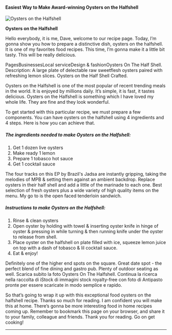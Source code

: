             

#### Easiest Way to Make Award-winning Oysters on the Halfshell

![Oysters on the Halfshell](https://img-global.cpcdn.com/recipes/5045313251311616/751x532cq70/oysters-on-the-halfshell-recipe-main-photo.jpg)

**Oysters on the Halfshell**

Hello everybody, it is me, Dave, welcome to our recipe page. Today, I’m gonna show you how to prepare a distinctive dish, oysters on the halfshell. It is one of my favorites food recipes. This time, I’m gonna make it a little bit tasty. This will be really delicious.

PagesBusinessesLocal serviceDesign & fashionOysters On The Half Shell. Description: A large plate of delectable raw sweetflesh oysters paired with refreshing lemon slices. Oysters on the Half Shell Crafted.

Oysters on the Halfshell is one of the most popular of recent trending meals in the world. It is enjoyed by millions daily. It’s simple, it is fast, it tastes delicious. Oysters on the Halfshell is something which I have loved my whole life. They are fine and they look wonderful.

To get started with this particular recipe, we must prepare a few components. You can have oysters on the halfshell using 4 ingredients and 4 steps. Here is how you can achieve that.

##### The ingredients needed to make Oysters on the Halfshell:

1.  Get 1 dozen live oysters
2.  Make ready 1 lemon
3.  Prepare 1 tobasco hot sauce
4.  Get 1 cocktail sauce

The four tracks on this EP by Brazil's Jadsa are instantly gripping, taking the melodies of MPB & setting them against an ambient backdrop. Replace oysters in their half shell and add a little of the marinade to each one. Best selection of fresh oysters plus a wide variety of high quality items on the menu. My go to is the open faced tenderloin sandwich.

##### Instructions to make Oysters on the Halfshell:

1.  Rinse & clean oysters
2.  Open oyster by holding with towel & inserting oyster knife in hinge of oyster & pressing in while turning & then running knife under the oyster to release from shell.
3.  Place oyster on the halfshell on plate filled with ice, squeeze lemon juice on top with a dash of tobasco & lil cocktail sauce.
4.  Eat & enjoy!

Definitely one of the higher end spots on the square. Great date spot - the perfect blend of fine dining and gastro pub. Plenty of outdoor seating as well. Scarica subito la foto Oysters On The Halfshell. Continua la ricerca nella raccolta di iStock di immagini stock royalty-free con foto di Antipasto pronte per essere scaricate in modo semplice e rapido.

So that’s going to wrap it up with this exceptional food oysters on the halfshell recipe. Thanks so much for reading. I am confident you will make this at home. There’s gonna be more interesting food in home recipes coming up. Remember to bookmark this page on your browser, and share it to your family, colleague and friends. Thank you for reading. Go on get cooking!

* * *